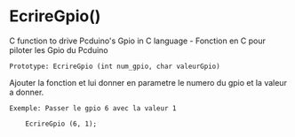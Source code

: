 # EcrireGpio()
C function to drive Pcduino's Gpio in C language - Fonction en C pour piloter les Gpio du Pcduino
	
	Prototype: EcrireGpio (int num_gpio, char valeurGpio)

Ajouter la fonction et lui donner en parametre le numero du gpio et la valeur a donner.

	Exemple: Passer le gpio 6 avec la valeur 1
	
		EcrireGpio (6, 1);
